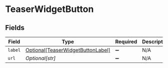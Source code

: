 # TeaserWidgetButton


## Fields

| Field                                                                               | Type                                                                                | Required                                                                            | Description                                                                         |
| ----------------------------------------------------------------------------------- | ----------------------------------------------------------------------------------- | ----------------------------------------------------------------------------------- | ----------------------------------------------------------------------------------- |
| `label`                                                                             | [Optional[TeaserWidgetButtonLabel]](../../models/shared/teaserwidgetbuttonlabel.md) | :heavy_minus_sign:                                                                  | N/A                                                                                 |
| `url`                                                                               | *Optional[str]*                                                                     | :heavy_minus_sign:                                                                  | N/A                                                                                 |
